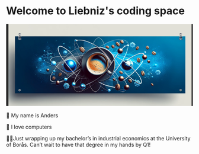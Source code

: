 # Welcome to Liebniz's coding space

![How would you react to some java coffee?](/static/coffee-atom-banner.png)

👋 My name is Anders

🤖 I love computers 

🧑‍🎓Just wrapping up my bachelor’s in industrial economics at the University of Borås. Can’t wait to have that degree in my hands by Q1!
